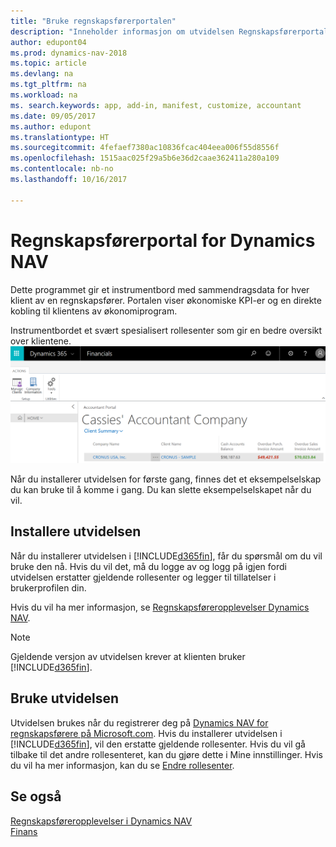 ```yaml
---
title: "Bruke regnskapsførerportalen"
description: "Inneholder informasjon om utvidelsen Regnskapsførerportal."
author: edupont04
ms.prod: dynamics-nav-2018
ms.topic: article
ms.devlang: na
ms.tgt_pltfrm: na
ms.workload: na
ms. search.keywords: app, add-in, manifest, customize, accountant
ms.date: 09/05/2017
ms.author: edupont
ms.translationtype: HT
ms.sourcegitcommit: 4fefaef7380ac10836fcac404eea006f55d8556f
ms.openlocfilehash: 1515aac025f29a5b6e36d2caae362411a280a109
ms.contentlocale: nb-no
ms.lasthandoff: 10/16/2017

---
```

# <a name="accountant-portal-for-dynamics-nav"></a>Regnskapsførerportal for Dynamics NAV
Dette programmet gir et instrumentbord med sammendragsdata for hver klient av en regnskapsfører. Portalen viser økonomiske KPI-er og en direkte kobling til klientens av økonomiprogram.  

Instrumentbordet et svært spesialisert rollesenter som gir en bedre oversikt over klientene.  
[![Regnskapsførerportal](./media/ui-extensions-accportal/accountant-portal.png)](https://go.microsoft.com/fwlink/?linkid=851257)

Når du installerer utvidelsen for første gang, finnes det et eksempelselskap du kan bruke til å komme i gang. Du kan slette eksempelselskapet når du vil.  

## <a name="installing-the-extension"></a>Installere utvidelsen
Når du installerer utvidelsen i [!INCLUDE[d365fin](includes/d365fin_md.md)], får du spørsmål om du vil bruke den nå. Hvis du vil det, må du logge av og logg på igjen fordi utvidelsen erstatter gjeldende rollesenter og legger til tillatelser i brukerprofilen din.  

Hvis du vil ha mer informasjon, se [Regnskapsføreropplevelser Dynamics NAV](finance-accounting.md).  

> [!NOTE]  
>  Gjeldende versjon av utvidelsen krever at klienten bruker [!INCLUDE[d365fin](includes/d365fin_md.md)].  

## <a name="using-the-extension"></a>Bruke utvidelsen
Utvidelsen brukes når du registrerer deg på [Dynamics NAV for regnskapsførere på Microsoft.com](https://www.microsoft.com/en-us/dynamics365/financial-insights-for-accountants). Hvis du installerer utvidelsen i [!INCLUDE[d365fin](includes/d365fin_md.md)], vil den erstatte gjeldende rollesenter. Hvis du vil gå tilbake til det andre rollesenteret, kan du gjøre dette i Mine innstillinger. Hvis du vil ha mer informasjon, kan du se [Endre rollesenter](change-role.md).  

## <a name="see-also"></a>Se også
[Regnskapsføreropplevelser i Dynamics NAV](finance-accounting.md)  
[Finans](finance.md)  

